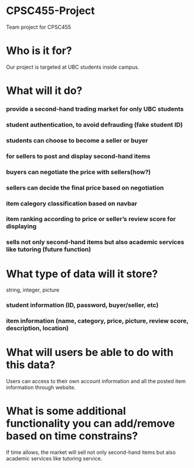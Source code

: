 # CPSC455-Project
Team project for CPSC455

# Who is it for?
Our project is targeted at UBC students inside campus.
# What will it do?
### provide a second-hand trading market for only UBC students
### student authentication, to avoid defrauding (fake student ID)
### students can choose to become a seller or buyer
### for sellers to post and display second-hand items
### buyers can negotiate the price with sellers(how?)
### sellers can decide the final price based on negotiation
### item calegory classification based on navbar
### item ranking according to price or seller’s review score for displaying
### sells not only second-hand items but also academic services like tutoring (future function)
# What type of data will it store?
string, integer, picture
### student information (ID, password, buyer/seller, etc)
### item information (name, category, price, picture, review score, description, location)
# What will users be able to do with this data?
Users can access to their own account information and all the posted item information through website.
# What is some additional functionality you can add/remove based on time constrains?
If time allows, the market will sell not only second-hand items but also academic services like tutoring service.
